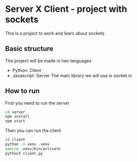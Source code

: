 # Server X Client - project with sockets
This is a project to work and learn about sockets

## Basic structure
The project will be made in two languages
- Python: Client
- Javascript: Server
The main library we will use is socket.io 

## How to run
First you need to run the server
```bash
cd server
npm install
npm start
```

Then you can run the client
```bash
cd client
python -m venv .venv
source .venv/bin/activate
python3 client.py
```
